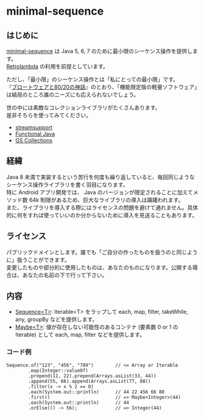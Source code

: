 # minimal-sequence

## はじめに

[minimal-sequence](https://github.com/luncheon/minimal-sequence/) は Java 5, 6, 7 のために最小限のシーケンス操作を提供します。<br>
[Retrolambda](https://github.com/orfjackal/retrolambda/) の利用を前提としています。

ただし、「最小限」のシーケンス操作とは「私にとっての最小限」です。<br>
『[ブロートウェアと80/20の神話](http://japanese.joelonsoftware.com/Articles/StrategyLetterIV.html)』のとおり、「機能限定版の軽量ソフトウェア」は結局のところ誰のニーズにも応えられないでしょう。

世の中には素敵なコレクションライブラリがたくさんあります。<br>
是非そちらを使ってみてください。

* [streamsupport](http://sourceforge.net/projects/streamsupport/)
* [Functional Java](http://www.functionaljava.org/)
* [GS Collections](https://github.com/goldmansachs/gs-collections/)


## 経緯

Java 8 未満で実装するという苦行を何度も繰り返していると、毎回同じようなシーケンス操作ライブラリを書く羽目になります。<br>
特に Android アプリ開発では、 Java のバージョンが限定されることに加えてメソッド数 64k 制限があるため、巨大なライブラリの導入は躊躇われます。<br>
また、ライブラリを導入する際にはライセンスの問題を避けて通れません。具体的に何をすれば使っていいのか分からないために導入を見送ることもあります。


## ライセンス

パブリックドメインとします。誰でも「ご自分の作ったものを扱うのと同じように」扱うことができます。<br>
変更したものや部分的に使用したものは、あなたのものになります。公開する場合は、あなたの名前の下で行って下さい。


## 内容

* [Sequence&lt;T&gt;](https://luncheon.github.io/minimal-sequence/javadoc/minimal/sequence/Sequence.html): Iterable&lt;T&gt; をラップして each, map, filter, takeWhile, any, groupBy などを提供します。
* [Maybe&lt;T&gt;](https://luncheon.github.io/minimal-sequence/javadoc/minimal/sequence/Maybe.html): 値が存在しない可能性のあるコンテナ (要素数 0 or 1 の Iterable) として each, map, filter などを提供します。

### コード例

```
Sequence.of("123", "456", "789")        // <= Array or Iterable
        .map(Integer::valueOf)
        .prepend(11, 22).prepend(Arrays.asList(33, 44))
        .append(55, 66).append(Arrays.asList(77, 88))
        .filter(x -> x % 2 == 0)
        .each(System.out::println)      // 44 22 456 66 88
        .first()                        // => Maybe<Integer>(44)
        .each(System.out::println)      // 44
        .orElse(() -> 56);              // => Integer(44)
```
